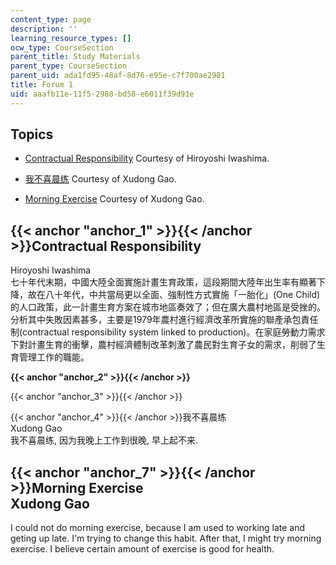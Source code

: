 ```yaml
---
content_type: page
description: ''
learning_resource_types: []
ocw_type: CourseSection
parent_title: Study Materials
parent_type: CourseSection
parent_uid: ada1fd95-48af-8d76-e95e-c7f700ae2981
title: Forum 1
uid: aaafb11e-11f5-2988-bd58-e6011f39d91e
---
```


Topics
------

*   [Contractual Responsibility](#anchor_1) Courtesy of Hiroyoshi Iwashima.  
    
*   [我不喜晨练](#anchor_4) Courtesy of Xudong Gao.  
    
*   [Morning Exercise](#anchor_7) Courtesy of Xudong Gao.  
    

{{< anchor "anchor_1" >}}{{< /anchor >}}Contractual Responsibility
------------------------------------------------------------------

Hiroyoshi Iwashima  
七十年代末期，中國大陸全面實施計畫生育政策，這段期間大陸年出生率有顯著下降，故在八十年代，中共當局更以全面、強制性方式實施「一胎化」(One Child)的人口政策，此一計畫生育方案在城市地區奏效了；但在廣大農村地區是受挫的。分析其中失敗因素甚多，主要是1979年農村進行經濟改革所實施的聯產承包責任制(contractual responsibility system linked to production)。在家庭勞動力需求下對計畫生育的衝擊，農村經濟體制改革刺激了農民對生育子女的需求，削弱了生育管理工作的職能。

**{{< anchor "anchor_2" >}}{{< /anchor >}}**

{{< anchor "anchor_3" >}}{{< /anchor >}}

{{< anchor "anchor_4" >}}{{< /anchor >}}我不喜晨练  
Xudong Gao  
我不喜晨练, 因为我晚上工作到很晚, 早上起不来.

{{< anchor "anchor_7" >}}{{< /anchor >}}Morning Exercise  
Xudong Gao
---------------------------------------------------------------------

I could not do morning exercise, because I am used to working late and geting up late. I'm trying to change this habit. After that, I might try morning exercise. I believe certain amount of exercise is good for health.
